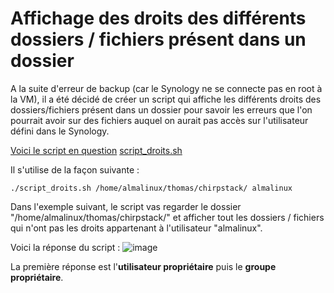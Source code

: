 # Affichage des droits des différents dossiers / fichiers présent dans un dossier

A la suite d'erreur de backup (car le Synology ne se connecte pas en root à la VM), il a été décidé de créer un script qui affiche les différents droits des dossiers/fichiers présent dans un dossier pour savoir les erreurs que l'on pourrait avoir sur des fichiers auquel on aurait pas accès sur l'utilisateur défini dans le Synology.

<ins>Voici le script en question</ins> [script_droits.sh](https://github.com/Grievous400/Projet-M1-TRI/blob/main/chirpstack/script_droits.sh)

Il s'utilise de la façon suivante :
```
./script_droits.sh /home/almalinux/thomas/chirpstack/ almalinux
```
Dans l'exemple suivant, le script vas regarder le dossier "/home/almalinux/thomas/chirpstack/" et afficher tout les dossiers / fichiers qui n'ont pas les droits appartenant à l'utilisateur "almalinux".

Voici la réponse du script :
![image](https://github.com/user-attachments/assets/8d9329b5-6735-4ab3-8ae7-e793e534188a)

La première réponse est l'**utilisateur propriétaire** puis le **groupe propriétaire**.
